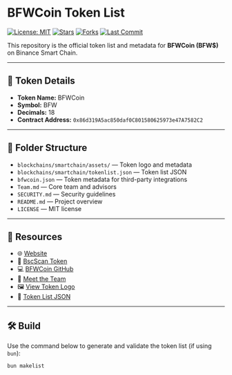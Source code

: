 # BFWCoin Token List

[![License: MIT](https://img.shields.io/github/license/BFWCoin/token-list)](LICENSE)
[![Stars](https://img.shields.io/github/stars/BFWCoin/token-list?style=social)](https://github.com/BFWCoin/token-list/stargazers)
[![Forks](https://img.shields.io/github/forks/BFWCoin/token-list?style=social)](https://github.com/BFWCoin/token-list/forks)
[![Last Commit](https://img.shields.io/github/last-commit/BFWCoin/token-list)](https://github.com/BFWCoin/token-list)

This repository is the official token list and metadata for **BFWCoin (BFW$)** on Binance Smart Chain.

---

## 📌 Token Details

- **Token Name:** BFWCoin  
- **Symbol:** BFW  
- **Decimals:** 18  
- **Contract Address:** `0x86d319A5ac850daf0C801580625973e47A7582C2`

---

## 📁 Folder Structure

- `blockchains/smartchain/assets/` — Token logo and metadata  
- `blockchains/smartchain/tokenlist.json` — Token list JSON  
- `bfwcoin.json` — Token metadata for third-party integrations  
- `Team.md` — Core team and advisors  
- `SECURITY.md` — Security guidelines  
- `README.md` — Project overview  
- `LICENSE` — MIT license  

---

## 🔗 Resources

- 🌐 [Website](https://BangaloreFashionWeek.in/coin)
- 🔎 [BscScan Token](https://bscscan.com/token/0x86d319A5ac850daf0C801580625973e47A7582C2)
- 💻 [BFWCoin GitHub](https://github.com/BFWCoin)
- 👥 [Meet the Team](./Team.md)
- 🖼️ [View Token Logo](./blockchains/smartchain/assets/0x86d319A5ac850daf0C801580625973e47A7582C2/logo.png)
- 📄 [Token List JSON](./blockchains/smartchain/tokenlist.json)

---

## 🛠 Build

Use the command below to generate and validate the token list (if using `bun`):

```bash
bun makelist
